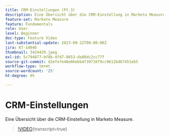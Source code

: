 ```yaml
---
title: CRM-Einstellungen (Pt.3)
description: Eine Übersicht über die CRM-Einstellung in Marketo Measure.
feature-set: Marketo Measure
feature: Fundamentals
role: User
level: Beginner
doc-type: Feature Video
last-substantial-update: 2023-09-22T00:00:00Z
jira: KT-14046
thumbnail: 3424429.jpeg
exl-id: 5c794877-bf8b-4fd7-8653-da80dc2cc77f
source-git-commit: d2efe7e48e06ebb4f39716f9cc9612bd67451eb5
workflow-type: tm+mt
source-wordcount: '25'
ht-degree: 0%

---
```


# CRM-Einstellungen

Eine Übersicht über die CRM-Einstellung in Marketo Measure.

>[!VIDEO](https://video.tv.adobe.com/v/3424429/?learn=on){transcript=true}
